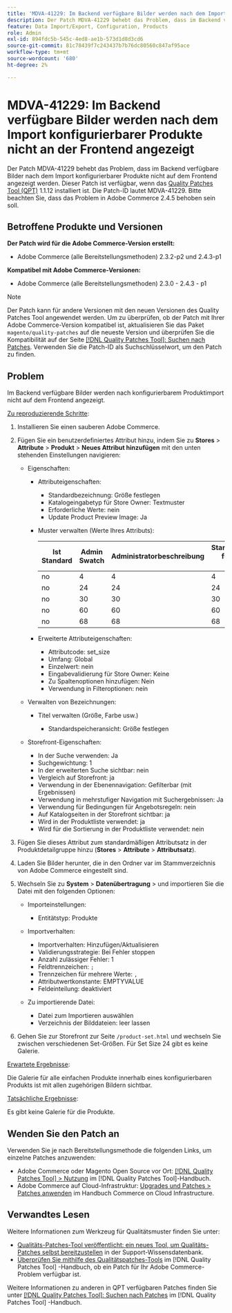 ```yaml
---
title: 'MDVA-41229: Im Backend verfügbare Bilder werden nach dem Import konfigurierbarer Produkte nicht an der Frontend angezeigt'
description: Der Patch MDVA-41229 behebt das Problem, dass im Backend verfügbare Bilder nach dem Import konfigurierbarer Produkte nicht auf dem Frontend angezeigt werden. Dieser Patch ist verfügbar, wenn das [Quality Patches Tool (QPT)](https://experienceleague.adobe.com/en/docs/commerce-knowledge-base/kb/announcements/commerce-announcements/magento-quality-patches-released-new-tool-to-self-serve-quality-patches) 1.1.12 installiert ist. Die Patch-ID lautet MDVA-41229. Bitte beachten Sie, dass das Problem in Adobe Commerce 2.4.5 behoben sein soll.
feature: Data Import/Export, Configuration, Products
role: Admin
exl-id: 894fdc5b-545c-4ed8-ae1b-573d1d8d3cd6
source-git-commit: 81c78439f7c243437b7b76dc80560c847af95ace
workflow-type: tm+mt
source-wordcount: '680'
ht-degree: 2%

---
```


# MDVA-41229: Im Backend verfügbare Bilder werden nach dem Import konfigurierbarer Produkte nicht an der Frontend angezeigt

Der Patch MDVA-41229 behebt das Problem, dass im Backend verfügbare Bilder nach dem Import konfigurierbarer Produkte nicht auf dem Frontend angezeigt werden. Dieser Patch ist verfügbar, wenn das [Quality Patches Tool (QPT)](https://experienceleague.adobe.com/en/docs/commerce-knowledge-base/kb/announcements/commerce-announcements/magento-quality-patches-released-new-tool-to-self-serve-quality-patches) 1.1.12 installiert ist. Die Patch-ID lautet MDVA-41229. Bitte beachten Sie, dass das Problem in Adobe Commerce 2.4.5 behoben sein soll.

## Betroffene Produkte und Versionen

**Der Patch wird für die Adobe Commerce-Version erstellt:**

* Adobe Commerce (alle Bereitstellungsmethoden) 2.3.2-p2 und 2.4.3-p1

**Kompatibel mit Adobe Commerce-Versionen:**

* Adobe Commerce (alle Bereitstellungsmethoden) 2.3.0 - 2.4.3 - p1

>[!NOTE]
>
>Der Patch kann für andere Versionen mit den neuen Versionen des Quality Patches Tool angewendet werden. Um zu überprüfen, ob der Patch mit Ihrer Adobe Commerce-Version kompatibel ist, aktualisieren Sie das Paket `magento/quality-patches` auf die neueste Version und überprüfen Sie die Kompatibilität auf der Seite [[!DNL Quality Patches Tool]: Suchen nach Patches](https://experienceleague.adobe.com/en/docs/commerce-knowledge-base/kb/announcements/commerce-announcements/magento-quality-patches-released-new-tool-to-self-serve-quality-patches). Verwenden Sie die Patch-ID als Suchschlüsselwort, um den Patch zu finden.

## Problem

Im Backend verfügbare Bilder werden nach konfigurierbarem Produktimport nicht auf dem Frontend angezeigt.

<u>Zu reproduzierende Schritte</u>:

1. Installieren Sie einen sauberen Adobe Commerce.
1. Fügen Sie ein benutzerdefiniertes Attribut hinzu, indem Sie zu **Stores** > **Attribute** > **Produkt** > **Neues Attribut hinzufügen** mit den unten stehenden Einstellungen navigieren:

   * Eigenschaften:
      * Attributeigenschaften:

         * Standardbezeichnung: Größe festlegen
         * Katalogeingabetyp für Store Owner: Textmuster
         * Erforderliche Werte: nein
         * Update Product Preview Image: Ja

      * Muster verwalten (Werte Ihres Attributs):

        | Ist Standard | Admin Swatch | Administratorbeschreibung | Standardmuster für Store-Ansicht | Standardmäßige Store-Ansichtsbeschreibung |
        |---|---|---|---|---|
        | no | 4 | 4 | 4 | 4 |
        | no | 24 | 24 | 24 | 24 |
        | no | 30 | 30 | 30 | 30 |
        | no | 60 | 60 | 60 | 60 |
        | no | 68 | 68 | 68 | 68 |

      * Erweiterte Attributeigenschaften:

         * Attributcode: set_size
         * Umfang: Global
         * Einzelwert: nein
         * Eingabevalidierung für Store Owner: Keine
         * Zu Spaltenoptionen hinzufügen: Nein
         * Verwendung in Filteroptionen: nein

   * Verwalten von Bezeichnungen:

      * Titel verwalten (Größe, Farbe usw.)

         * Standardspeicheransicht: Größe festlegen

   * Storefront-Eigenschaften:

      * In der Suche verwenden: Ja
      * Suchgewichtung: 1
      * In der erweiterten Suche sichtbar: nein
      * Vergleich auf Storefront: ja
      * Verwendung in der Ebenennavigation: Gefilterbar (mit Ergebnissen)
      * Verwendung in mehrstufiger Navigation mit Suchergebnissen: Ja
      * Verwendung für Bedingungen für Angebotsregeln: nein
      * Auf Katalogseiten in der Storefront sichtbar: ja
      * Wird in der Produktliste verwendet: ja
      * Wird für die Sortierung in der Produktliste verwendet: nein

1. Fügen Sie dieses Attribut zum standardmäßigen Attributsatz in der Produktdetailgruppe hinzu (**Stores** > **Attribute** > **Attributsatz**).
1. Laden Sie Bilder herunter, die in den Ordner var im Stammverzeichnis von Adobe Commerce eingestellt sind.
1. Wechseln Sie zu **System** > **Datenübertragung** > und importieren Sie die Datei mit den folgenden Optionen:

   * Importeinstellungen:

      * Entitätstyp: Produkte

   * Importverhalten:

      * Importverhalten: Hinzufügen/Aktualisieren
      * Validierungsstrategie: Bei Fehler stoppen
      * Anzahl zulässiger Fehler: 1
      * Feldtrennzeichen: `;`
      * Trennzeichen für mehrere Werte: `,`
      * Attributwertkonstante: EMPTYVALUE
      * Feldeinteilung: deaktiviert

   * Zu importierende Datei:

      * Datei zum Importieren auswählen
      * Verzeichnis der Bilddateien: leer lassen

1. Gehen Sie zur Storefront zur Seite `/product-set.html` und wechseln Sie zwischen verschiedenen Set-Größen. Für Set Size 24 gibt es keine Galerie.

<u>Erwartete Ergebnisse</u>:

Die Galerie für alle einfachen Produkte innerhalb eines konfigurierbaren Produkts ist mit allen zugehörigen Bildern sichtbar.

<u>Tatsächliche Ergebnisse</u>:

Es gibt keine Galerie für die Produkte.

## Wenden Sie den Patch an

Verwenden Sie je nach Bereitstellungsmethode die folgenden Links, um einzelne Patches anzuwenden:

* Adobe Commerce oder Magento Open Source vor Ort: [[!DNL Quality Patches Tool] > Nutzung](/help/tools/quality-patches-tool/usage.md) im [!DNL Quality Patches Tool]-Handbuch.
* Adobe Commerce auf Cloud-Infrastruktur: [Upgrades und Patches > Patches anwenden](https://experienceleague.adobe.com/docs/commerce-cloud-service/user-guide/develop/upgrade/apply-patches.html) im Handbuch Commerce on Cloud Infrastructure.

## Verwandtes Lesen

Weitere Informationen zum Werkzeug für Qualitätsmuster finden Sie unter:

* [Qualitäts-Patches-Tool veröffentlicht: ein neues Tool, um Qualitäts-Patches selbst bereitzustellen](https://experienceleague.adobe.com/en/docs/commerce-knowledge-base/kb/announcements/commerce-announcements/magento-quality-patches-released-new-tool-to-self-serve-quality-patches) in der Support-Wissensdatenbank.
* [Überprüfen Sie mithilfe des Qualitätspatches-Tools](/help/tools/quality-patches-tool/patches-available-in-qpt/check-patch-for-magento-issue-with-magento-quality-patches.md) im [!DNL Quality Patches Tool] -Handbuch, ob ein Patch für Ihr Adobe Commerce-Problem verfügbar ist.

Weitere Informationen zu anderen in QPT verfügbaren Patches finden Sie unter [[!DNL Quality Patches Tool]: Suchen nach Patches](https://experienceleague.adobe.com/tools/commerce-quality-patches/index.html) im [!DNL Quality Patches Tool] -Handbuch.
